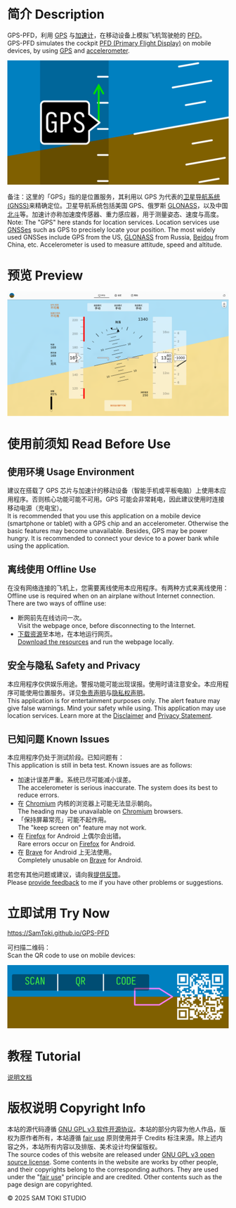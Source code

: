 # 简介 Description

GPS-PFD，利用 [GPS](https://zh.wikipedia.org/wiki/GPS) 与[加速计](https://zh.wikipedia.org/wiki/加速计)，在移动设备上模拟飞机驾驶舱的 [PFD](https://zh.wikipedia.org/wiki/主飞行显示器)。<br>
GPS-PFD simulates the cockpit [PFD (Primary Flight Display)](https://en.wikipedia.org/wiki/Primary_flight_display) on mobile devices, by using [GPS](https://en.wikipedia.org/wiki/GPS) and [accelerometer](https://en.wikipedia.org/wiki/Accelerometer).

![封面 Cover](/PREVIEW/封面%20Cover.png)

备注：这里的「GPS」指的是位置服务，其利用以 GPS 为代表的[卫星导航系统 (GNSS)](https://zh.wikipedia.org/wiki/卫星导航系统)来精确定位。卫星导航系统包括美国 GPS、俄罗斯 [GLONASS](https://zh.wikipedia.org/wiki/GLONASS)，以及中国[北斗](https://zh.wikipedia.org/wiki/北斗卫星导航系统)等。加速计亦称加速度传感器、重力感应器，用于测量姿态、速度与高度。<br>
Note: The "GPS" here stands for location services. Location services use [GNSSes](https://en.wikipedia.org/wiki/GNSS) such as GPS to precisely locate your position. The most widely used GNSSes include GPS from the US, [GLONASS](https://en.wikipedia.org/wiki/GLONASS) from Russia, [Beidou](https://en.wikipedia.org/wiki/BeiDou) from China, etc. Accelerometer is used to measure attitude, speed and altitude.

# 预览 Preview

![预览 Preview](/PREVIEW/预览%20Preview.png)

# 使用前须知 Read Before Use

## 使用环境 Usage Environment

建议在搭载了 GPS 芯片与加速计的移动设备（智能手机或平板电脑）上使用本应用程序。否则核心功能可能不可用。GPS 可能会非常耗电，因此建议使用时连接移动电源（充电宝）。<br>
It is recommended that you use this application on a mobile device (smartphone or tablet) with a GPS chip and an accelerometer. Otherwise the basic features may become unavailable. Besides, GPS may be power hungry. It is recommended to connect your device to a power bank while using the application.

## 离线使用 Offline Use

在没有网络连接的飞机上，您需要离线使用本应用程序。有两种方式来离线使用：<br>
Offline use is required when on an airplane without Internet connection. There are two ways of offline use:

- 断网前先在线访问一次。<br>
Visit the webpage once, before disconnecting to the Internet.
- [下载资源](https://github.com/SamToki/GPS-PFD/releases/latest)至本地，在本地运行网页。<br>
[Download the resources](https://github.com/SamToki/GPS-PFD/releases/latest) and run the webpage locally.

## 安全与隐私 Safety and Privacy

本应用程序仅供娱乐用途。警报功能可能出现误报。使用时请注意安全。本应用程序可能使用位置服务。详见[免责声明](https://SamToki.github.io/GPS-PFD/#Item_HelpDisclaimer)与[隐私权声明](https://SamToki.github.io/GPS-PFD/#Item_HelpPrivacyStatement)。<br>
This application is for entertainment purposes only. The alert feature may give false warnings. Mind your safety while using. This application may use location services. Learn more at the [Disclaimer](https://SamToki.github.io/GPS-PFD/#Item_HelpDisclaimer) and [Privacy Statement](https://SamToki.github.io/GPS-PFD/#Item_HelpPrivacyStatement).

## 已知问题 Known Issues

本应用程序仍处于测试阶段。已知问题有：<br>
This application is still in beta test. Known issues are as follows:

- 加速计误差严重。系统已尽可能减小误差。<br>
The accelerometer is serious inaccurate. The system does its best to reduce errors.
- 在 [Chromium](https://zh.wikipedia.org/wiki/Chromium) 内核的浏览器上可能无法显示朝向。<br>
The heading may be unavailable on [Chromium](https://en.wikipedia.org/wiki/Chromium_(web_browser)) browsers.
- 「保持屏幕常亮」可能不起作用。<br>
The "keep screen on" feature may not work.
- 在 [Firefox](https://zh.wikipedia.org/wiki/Firefox) for Android 上偶尔会出错。<br>
Rare errors occur on [Firefox](https://en.wikipedia.org/wiki/Firefox) for Android.
- 在 [Brave](https://zh.wikipedia.org/wiki/Brave浏览器) for Android 上无法使用。<br>
Completely unusable on [Brave](https://en.wikipedia.org/wiki/Brave_(web_browser)) for Android.

若您有其他问题或建议，请向我[提供反馈](https://SamToki.github.io/GPS-PFD/#Item_HelpGetInvolved)。<br>
Please [provide feedback](https://SamToki.github.io/GPS-PFD/#Item_HelpGetInvolved) to me if you have other problems or suggestions.

# 立即试用 Try Now

https://SamToki.github.io/GPS-PFD

可扫描二维码：<br>
Scan the QR code to use on mobile devices:

![二维码 QR code](/PREVIEW/二维码%20QR%20code.png)

# 教程 Tutorial

[说明文档](/PROJECT/docs/GPS-PFD%20说明文档.pdf)

# 版权说明 Copyright Info

本站的源代码遵循 [GNU GPL v3 软件开源协议](https://www.gnu.org/licenses/gpl-3.0.en.html)。本站的部分内容为他人作品，版权为原作者所有，本站遵循 [fair use](https://zh.wikipedia.org/wiki/fair_use) 原则使用并于 Credits 标注来源。除上述内容之外，本站所有内容以及排版、美术设计均保留版权。<br>
The source codes of this website are released under [GNU GPL v3 open source license](https://www.gnu.org/licenses/gpl-3.0.en.html). Some contents in the website are works by other people, and their copyrights belong to the corresponding authors. They are used under the "[fair use](https://en.wikipedia.org/wiki/fair_use)" principle and are credited. Other contents such as the page design are copyrighted.

© 2025 SAM TOKI STUDIO
